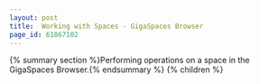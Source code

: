 ```yaml
---
layout: post
title:  Working with Spaces - GigaSpaces Browser
page_id: 61867102
---
```


{% summary section %}Performing operations on a space in the GigaSpaces Browser.{% endsummary %}
{% children %}
